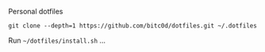 Personal dotfiles

`git clone --depth=1 https://github.com/bitc0d/dotfiles.git ~/.dotfiles`

Run `~/dotfiles/install.sh` ...

